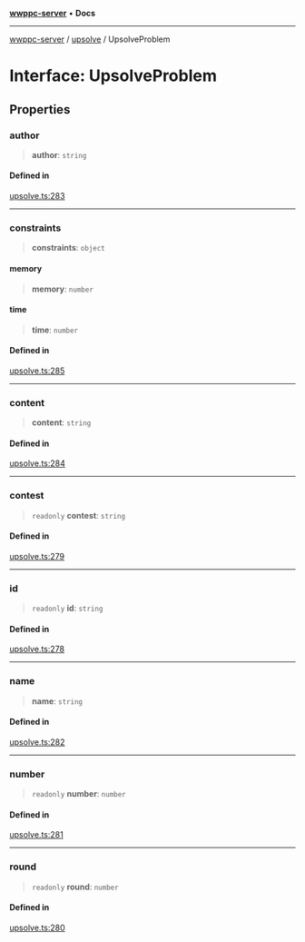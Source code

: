 [**wwppc-server**](../../README.md) • **Docs**

***

[wwppc-server](../../modules.md) / [upsolve](../README.md) / UpsolveProblem

# Interface: UpsolveProblem

## Properties

### author

> **author**: `string`

#### Defined in

[upsolve.ts:283](https://github.com/WWPPC/WWPPC-server/blob/64a61903b5a0f4aa306afe641a1ba5b173736b1a/src/upsolve.ts#L283)

***

### constraints

> **constraints**: `object`

#### memory

> **memory**: `number`

#### time

> **time**: `number`

#### Defined in

[upsolve.ts:285](https://github.com/WWPPC/WWPPC-server/blob/64a61903b5a0f4aa306afe641a1ba5b173736b1a/src/upsolve.ts#L285)

***

### content

> **content**: `string`

#### Defined in

[upsolve.ts:284](https://github.com/WWPPC/WWPPC-server/blob/64a61903b5a0f4aa306afe641a1ba5b173736b1a/src/upsolve.ts#L284)

***

### contest

> `readonly` **contest**: `string`

#### Defined in

[upsolve.ts:279](https://github.com/WWPPC/WWPPC-server/blob/64a61903b5a0f4aa306afe641a1ba5b173736b1a/src/upsolve.ts#L279)

***

### id

> `readonly` **id**: `string`

#### Defined in

[upsolve.ts:278](https://github.com/WWPPC/WWPPC-server/blob/64a61903b5a0f4aa306afe641a1ba5b173736b1a/src/upsolve.ts#L278)

***

### name

> **name**: `string`

#### Defined in

[upsolve.ts:282](https://github.com/WWPPC/WWPPC-server/blob/64a61903b5a0f4aa306afe641a1ba5b173736b1a/src/upsolve.ts#L282)

***

### number

> `readonly` **number**: `number`

#### Defined in

[upsolve.ts:281](https://github.com/WWPPC/WWPPC-server/blob/64a61903b5a0f4aa306afe641a1ba5b173736b1a/src/upsolve.ts#L281)

***

### round

> `readonly` **round**: `number`

#### Defined in

[upsolve.ts:280](https://github.com/WWPPC/WWPPC-server/blob/64a61903b5a0f4aa306afe641a1ba5b173736b1a/src/upsolve.ts#L280)
